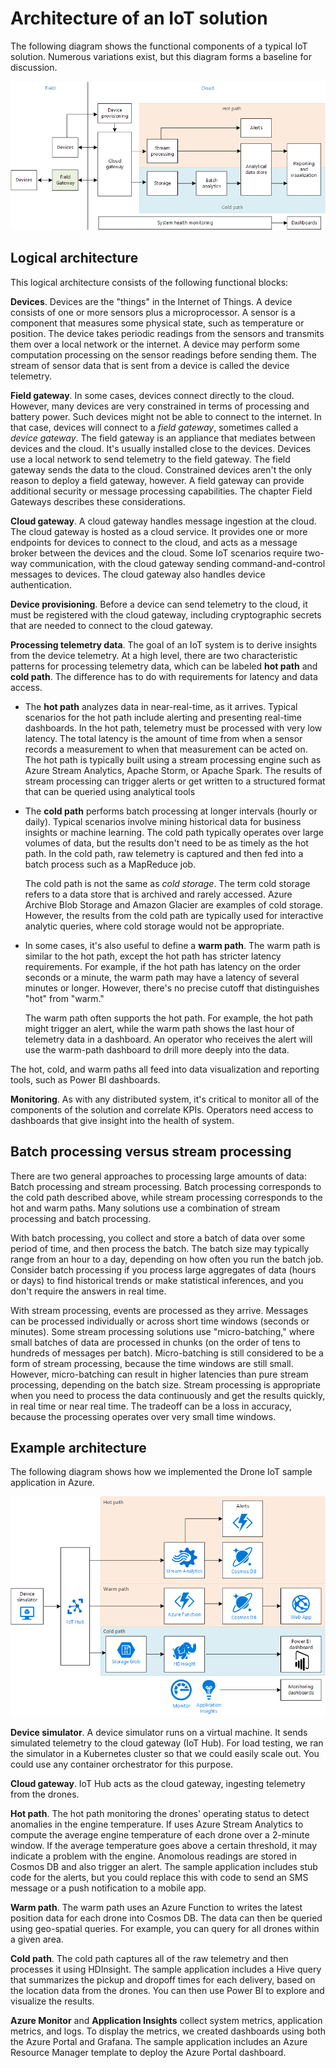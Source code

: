 # Architecture of an IoT solution

The following diagram shows the functional components of a typical IoT solution. Numerous variations exist, but this diagram forms a baseline for discussion. 

 ![](./_images/iot-logical-architecture.png)

## Logical architecture

This logical architecture consists of the following functional blocks:

**Devices**. Devices are the "things" in the Internet of Things. A device consists of one or more sensors plus a microprocessor. A sensor is a component that measures some physical state, such as temperature or position. The device takes periodic readings from the sensors and transmits them over a local network or the internet. A device may perform some computation processing on the sensor readings before sending them. The stream of sensor data that is sent from a device is called the device telemetry.

**Field gateway**. In some cases, devices connect directly to the cloud. However, many devices are very constrained in terms of processing and battery power. Such devices might not be able to connect to the internet. In that case, devices will connect to a *field gateway*, sometimes called a *device gateway*. The field gateway is an appliance that mediates between devices and the cloud. It's usually installed close to the devices. Devices use a local network to send telemetry to the field gateway. The field gateway sends the data to the cloud. Constrained devices aren't the only reason to deploy a field gateway, however. A field gateway can provide additional security or message processing capabilities. The chapter Field Gateways describes these considerations.

**Cloud gateway**. A cloud gateway handles message ingestion at the cloud. The cloud gateway is hosted as a cloud service. It provides one or more endpoints for devices to connect to the cloud, and acts as a message broker between the devices and the cloud. Some IoT scenarios require two-way communication, with the cloud gateway sending command-and-control messages to devices. The cloud gateway also handles device authentication.  

**Device provisioning**. Before a device can send telemetry to the cloud, it must be registered with the cloud gateway, including cryptographic secrets that are needed to connect to the cloud gateway. 

**Processing telemetry data**. The goal of an IoT system is to derive insights from the device telemetry. At a high level, there are two characteristic patterns for processing telemetry data, which can be labeled **hot path** and **cold path**. The difference has to do with requirements for latency and data access.

- The **hot path** analyzes data in near-real-time, as it arrives. Typical scenarios for the hot path include alerting and presenting real-time dashboards. In the hot path, telemetry must be processed with very low latency. The total latency is the amount of time from when a sensor records a measurement to when that measurement can be acted on. The hot path is typically built using a stream processing engine such as Azure Stream Analytics, Apache Storm, or Apache Spark. The results of stream processing can trigger alerts or get written to a structured format that can be queried using analytical tools

- The **cold path** performs batch processing at longer intervals (hourly or daily). Typical scenarios involve mining historical data for business insights or machine learning. The cold path typically operates over large volumes of data, but the results don't need to be as timely as the hot path. In the cold path, raw telemetry is captured and then fed into a batch process such as a MapReduce job.  

    The cold path is not the same as *cold storage*. The term cold storage refers to a data store that is archived and rarely accessed. Azure Archive Blob Storage and Amazon Glacier are examples of cold storage. However, the results from the cold path are typically used for interactive analytic queries, where cold storage would not be appropriate.

- In some cases, it's also useful to define a **warm path**. The warm path is similar to the hot path, except the hot path has stricter latency requirements. For example, if the hot path has latency on the order seconds or a minute, the warm path may have a latency of several minutes or longer. However, there's no precise cutoff that distinguishes "hot" from "warm."

    The warm path often supports the hot path. For example, the hot path might trigger an alert, while the warm path shows the last hour of telemetry data in a dashboard. An operator who receives the alert will use the warm-path dashboard to drill more deeply into the data. 

The hot, cold, and warm paths all feed into data visualization and reporting tools, such as Power BI dashboards. 

**Monitoring**. As with any distributed system, it's critical to monitor all of the components of the solution and correlate KPIs. Operators need access to dashboards that give insight into the health of system. 


## Batch processing versus stream processing

There are two general approaches to processing large amounts of data: Batch processing and stream processing. Batch processing corresponds to the cold path described above, while stream processing corresponds to the hot and warm paths. Many solutions use a combination of stream processing and batch processing. 

With batch processing, you collect and store a batch of data over some period of time, and then process the batch. The batch size may typically range from an hour to a day, depending on how often you run the batch job. Consider batch processing if you process large aggregates of data (hours or days) to find historical trends or make statistical inferences, and you don't require the answers in real time.

With stream processing, events are processed as they arrive. Messages can be processed individually or across short time windows (seconds or minutes). Some stream processing solutions use "micro-batching," where small batches of data are processed in chunks (on the order of tens to hundreds of messages per batch). Micro-batching is still considered to be a form of stream processing, because the time windows are still small. However, micro-batching can result in higher latencies than pure stream processing, depending on the batch size. Stream processing is appropriate when you need to process the data continuously and get the results quickly, in real time or near real time. The tradeoff can be a loss in accuracy, because the processing operates over very small time windows.

## Example architecture

The following diagram shows how we implemented the Drone IoT sample application in Azure.

![](./_images/iot-ri-core.png)
 
**Device simulator**. A device simulator runs on a virtual machine. It sends simulated telemetry to the cloud gateway (IoT Hub). For load testing, we ran the simulator in a Kubernetes cluster so that we could easily scale out. You could use any container orchestrator for this purpose.

**Cloud gateway**. IoT Hub acts as the cloud gateway, ingesting telemetry from the drones. 

**Hot path**. The hot path monitoring the drones' operating status to detect anomalies in the engine temperature. If uses Azure Stream Analytics to compute the average engine temperature of each drone over a 2-minute window. If the average temperature goes above a certain threshold, it may indicate a problem with the engine. Anomolous readings are stored in Cosmos DB and also trigger an alert. The sample application includes stub code for the alerts, but you could replace this with code to send an SMS message or a push notification to a mobile app.

**Warm path**. The warm path uses an Azure Function to writes the latest position data for each drone into Cosmos DB. The data can then be queried using geo-spatial queries. For example, you can query for all drones within a given area. 

**Cold path**. The cold path captures all of the raw telemetry and then processes it using HDInsight. The sample application includes a Hive query that summarizes the pickup and dropoff times for each delivery, based on the location data from the drones.  You can then use Power BI to explore and visualize the results. 

**Azure Monitor** and **Application Insights** collect system metrics, application metrics, and logs. To display the metrics, we created dashboards using both the Azure Portal and Grafana. The sample application includes an Azure Resource Manager template to deploy the Azure Portal dashboard. 


